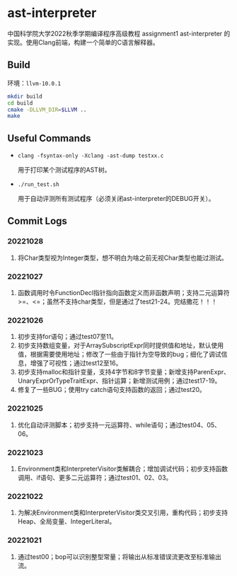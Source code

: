 # ast-interpreter

中国科学院大学2022秋季学期编译程序高级教程 assignment1 ast-interpreter 的实现。使用Clang前端，构建一个简单的C语言解释器。

## Build
环境：```llvm-10.0.1```
```sh
mkdir build
cd build
cmake -DLLVM_DIR=$LLVM ..
make
```

## Useful Commands
- ```clang -fsyntax-only -Xclang -ast-dump testxx.c```

    用于打印某个测试程序的AST树。

- ```./run_test.sh```

    用于自动评测所有测试程序（必须关闭ast-interpreter的DEBUG开关）。

## Commit Logs

### 20221028
1. 将Char类型视为Integer类型，想不明白为啥之前无视Char类型也能过测试。

### 20221027
1. 函数调用时令FunctionDecl指针指向函数定义而非函数声明；支持二元运算符>=、<=；虽然不支持char类型，但是通过了test21-24。完结撒花！！！

### 20221026
1. 初步支持for语句；通过test07至11。
2. 初步支持数组变量，对于ArraySubscriptExpr同时提供值和地址，默认使用值，根据需要使用地址；修改了一些由于指针为空导致的bug；细化了调试信息，增强了可视性；通过test12至16。
3. 初步支持malloc和指针变量，支持4字节和8字节变量；新增支持ParenExpr、UnaryExprOrTypeTraitExpr、指针运算；新增测试用例；通过test17-19。
4. 修复了一些BUG；使用try catch语句支持函数的返回；通过test20。

### 20221025
1. 优化自动评测脚本；初步支持一元运算符、while语句；通过test04、05、06。

### 20221023
1. Environment类和InterpreterVisitor类解耦合；增加调试代码；初步支持函数调用、if语句、更多二元运算符；通过test01、02、03。

### 20221022
1. 为解决Environment类和InterpreterVisitor类交叉引用，重构代码；初步支持Heap、全局变量、IntegerLiteral。

### 20221021
1. 通过test00；bop可以识别整型常量；将输出从标准错误流更改至标准输出流。
